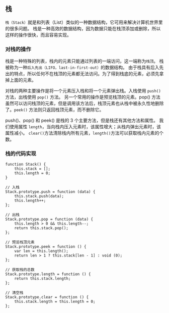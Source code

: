 ## 栈
`栈（Stack）`就是和列表（List）类似的一种数据结构，它可用来解决计算机世界里的很多问题。
栈是一种高效的数据结构，因为数据只能在栈顶添加或删除，所以这样的操作很快，而且容易实现。

### 对栈的操作
栈是一种特殊的列表，栈内的元素只能通过列表的一端访问，这一端称为`栈顶`。
栈被称为一种`后入先出（LIFO，last-in-first-out）`的数据结构。
由于栈具有后入先出的特点，所以任何不在栈顶的元素都无法访问。为了得到栈底的元素，必须先拿掉上面的元素。

对栈的两种主要操作是将一个元素压入栈和将一个元素弹出栈。入栈使用 `push()` 方法，出栈使用 `pop()` 方法。
另一个常用的操作是预览栈顶的元素。pop() 方法虽然可以访问栈顶的元素，但是调用该方法后，栈顶元素也从栈中被永久性地删除了。`peek()` 方法则只返回栈顶元素，而不删除它。

push()、pop() 和 peek() 是栈的 3 个主要方法，但是栈还有其他方法和属性。
我们使用属性 `length`，当向栈内压入元素时，该属性增大；从栈内弹出元素时，该属性减小。
`clear()`方法清除栈内所有元素，`length()`方法可以获取栈内元素的个数。

### 栈的代码实现
```
function Stack() {
    this.stack = [];
    this.length = 0;
}

// 入栈
Stack.prototype.push = function (data) {
    this.stack.push(data);
    this.length++;
};

// 出栈
Stack.prototype.pop = function (data) {
    this.length > 0 && this.length--;
    return this.stack.pop();
};

// 预览栈顶元素
Stack.prototype.peek = function () {
    var len = this.length();
    return len > 1 ? this.stack[len - 1] : void (0);
};

// 获取栈的总数
Stack.prototype.length = function () {
    return this.stack.length;
};

// 清空栈
Stack.prototype.clear = function () {
    this.stack.length = this.length = 0;
};
```
